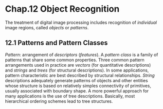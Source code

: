# Chap.12 Object Recognition

The treatment of digital image processing includes recognition of _individual_ image regions, called _objects_ or _patterns_.

## 12.1 Patterns and Pattern Classes

_Pattern_: arrangement of _descriptors_ (*features*). A _pattern class_ is a family of patterns that share some common properties. Three common pattern arrangements used in practice are _vectors_ (for quantitative descriptions) and _strings_ and _trees_ (for structural descriptions). In some applications, pattern characteristic are best described by structural relationships. _String_ descriptions adequately generate patterns of objects and other entities whose structure is based on relatively simples connectivity of primitives, usually associated with boundary shape. A more powerful approach for many applications is the use of tree descriptions. Basically, most hierarchical ordering schemes lead to tree structures.